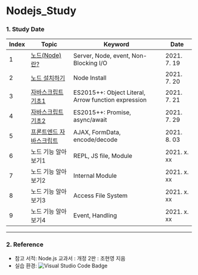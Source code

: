 # Nodejs_Study

### 1. Study Date
|Index|Topic|Keyword|Date|
|------|---|---|---|
|1|[노드(Node)란?](https://alkorithm.tistory.com/entry/Nodejs-Theory-%EB%85%B8%EB%93%9Cnode%EB%9E%80-%EB%AC%B4%EC%97%87%EC%9D%B8%EA%B0%80-%EB%85%B8%EB%93%9C%EC%97%90-%EB%8C%80%ED%95%9C-%EA%B8%B0%EC%B4%88-%EC%A7%80%EC%8B%9D-ALKORITHM?category=495391)|Server, Node, event, Non-Blocking I/O|2021. 7. 19|
|2|[노드 설치하기](https://alkorithm.tistory.com/entry/Nodejs-Theory-%EB%85%B8%EB%93%9Cnode-%EC%84%A4%EC%B9%98%ED%95%98%EA%B8%B0-windows-10%EB%B2%84%EC%A0%84-ALKORITHM?category=495391)|Node Install|2021. 7. 20|
|3|[자바스크립트 기초1](https://alkorithm.tistory.com/entry/Nodejs-Theory-%EB%85%B8%EB%93%9C%EB%A5%BC-%EC%9C%84%ED%95%B4-%EC%95%8C%EC%95%84%EB%91%90%EC%96%B4%EC%95%BC-%ED%95%A0-%EC%9E%90%EB%B0%94%EC%8A%A4%ED%81%AC%EB%A6%BD%ED%8A%B8-1-node-javascript-ALKORITHM?category=495391)|ES2015++: Object Literal, Arrow function expression|2021. 7. 21|
|4|[자바스크립트 기초2](https://alkorithm.tistory.com/entry/Nodejs-Theory-%EB%85%B8%EB%93%9C%EB%A5%BC-%EC%9C%84%ED%95%B4-%EC%95%8C%EC%95%84%EB%91%90%EC%96%B4%EC%95%BC-%ED%95%A0-%EC%9E%90%EB%B0%94%EC%8A%A4%ED%81%AC%EB%A6%BD%ED%8A%B8-2-node-javascript-ALKORITHM?category=495391)|ES2015++: Promise, async/await|2021. 7. 29|
|5|[프론트엔드 자바스크립트](https://alkorithm.tistory.com/entry/Nodejs-Theory-%EB%85%B8%EB%93%9C%EB%A5%BC-%EC%9C%84%ED%95%B4-%EC%95%8C%EC%95%84%EB%91%90%EC%96%B4%EC%95%BC-%ED%95%A0-%ED%94%84%EB%A1%A0%ED%8A%B8%EC%97%94%EB%93%9C-%EC%9E%90%EB%B0%94%EC%8A%A4%ED%81%AC%EB%A6%BD%ED%8A%B8-node-javascript-ALKORITHM)|AJAX, FormData, encode/decode|2021. 8. 03|
|6|노드 기능 알아보기1|REPL, JS file, Module|2021. x. xx|
|7|노드 기능 알아보기2|Internal Module|2021. x. xx|
|8|노드 기능 알아보기3|Access File System|2021. x. xx|
|9|노드 기능 알아보기4|Event, Handling|2021. x. xx|


* * *
### 2. Reference
* 참고 서적: Node.js 교과서 : 개정 2판 : 조현영 지음
* 실습 환경: ![Visual Studio Code Badge](https://img.shields.io/badge/-Visual%20Studio%20Code-007ACC?style=flat&logo=Visual%20Studio%20Code)

